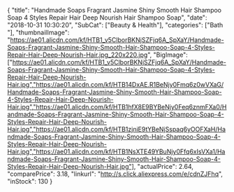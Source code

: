 {
	"title": "Handmade Soaps Fragrant Jasmine Shiny Smooth Hair Shampoo Soap 4 Styles Repair Hair Deep Nourish Hair Shampoo Soap",
	"date": "2018-10-31 10:30:20",
	"SubCat": ["Beauty & Health"],
	"categories": ["Bath "],
	"thumbnailImage": "https://ae01.alicdn.com/kf/HTB1_v5ClborBKNjSZFjq6A_SpXaY/Handmade-Soaps-Fragrant-Jasmine-Shiny-Smooth-Hair-Shampoo-Soap-4-Styles-Repair-Hair-Deep-Nourish-Hair.jpg_220x220.jpg",
	"BigImage": ["https://ae01.alicdn.com/kf/HTB1_v5ClborBKNjSZFjq6A_SpXaY/Handmade-Soaps-Fragrant-Jasmine-Shiny-Smooth-Hair-Shampoo-Soap-4-Styles-Repair-Hair-Deep-Nourish-Hair.jpg","https://ae01.alicdn.com/kf/HTB14DxAE.R1BeNjy0Fmq6z0wVXaG/Handmade-Soaps-Fragrant-Jasmine-Shiny-Smooth-Hair-Shampoo-Soap-4-Styles-Repair-Hair-Deep-Nourish-Hair.jpg","https://ae01.alicdn.com/kf/HTB1hfX8E9BYBeNjy0Feq6znmFXa0/Handmade-Soaps-Fragrant-Jasmine-Shiny-Smooth-Hair-Shampoo-Soap-4-Styles-Repair-Hair-Deep-Nourish-Hair.jpg","https://ae01.alicdn.com/kf/HTB1zjniE9tYBeNjSspaq6yOOFXaH/Handmade-Soaps-Fragrant-Jasmine-Shiny-Smooth-Hair-Shampoo-Soap-4-Styles-Repair-Hair-Deep-Nourish-Hair.jpg","https://ae01.alicdn.com/kf/HTB1NsXTE49YBuNjy0Ffq6xIsVXa1/Handmade-Soaps-Fragrant-Jasmine-Shiny-Smooth-Hair-Shampoo-Soap-4-Styles-Repair-Hair-Deep-Nourish-Hair.jpg"],
	"actualPrice": 2.64,
	"comparePrice": 3.18,
	"linkurl": "http://s.click.aliexpress.com/e/cdnZJFhq",
	"inStock": 130
}
